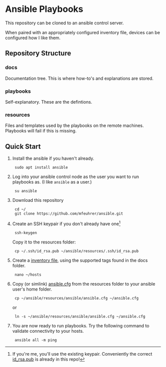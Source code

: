 # Ansible Playbooks

This repository can be cloned to an ansible control server. 

When paired with an appropriately configured inventory file, devices can be configured how I like them. 

## Repository Structure

### docs

Documentation tree. This is where how-to's and explanations are stored. 

### playbooks

Self-explanatory. These are the defintions. 

### resources

Files and templates used by the playbooks on the remote machines. Playbooks will fail if this is missing.

## Quick Start

1. Install the ansible if you haven't already.
	
		sudo apt install ansible

2. Log into your ansible control node as the user you want to run playbooks as. (I like `ansible` as a user.)

		su ansible

3. Download this repository

		cd ~/
		git clone https://github.com/mfeuhrer/ansible.git

4. Create an SSH keypair if you don't already have one[^1]

		ssh-keygen

	Copy it to the resources folder:

		cp ~/.ssh/id_rsa.pub ~/ansible/resources/.ssh/id_rsa.pub

5. Create a [inventory file](./docs/inventory.md), using the supported tags found in the docs folder.

		nano ~/hosts

6. Copy (or simlink) [ansible.cfg](./docs/ansible.cfg.md) from the resources folder to your ansible user's home folder.

		cp ~/ansible/resources/ansible/ansible.cfg ~/ansible.cfg

	or

		ln -s ~/ansible/resources/ansible/ansible.cfg ~/ansible.cfg

7. You are now ready to run playbooks. Try the following command to validate connectivity to your hosts.

		ansible all -m ping


[^1]: If you're me, you'll use the existing keypair. Conveniently the correct [id_rsa.pub](./resources/.ssh/id_rsa.pub) is already in this repo!